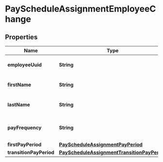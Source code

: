 

# PayScheduleAssignmentEmployeeChange


## Properties

| Name | Type | Description | Notes |
|------------ | ------------- | ------------- | -------------|
|**employeeUuid** | **String** | The UUID of the employee. |  [optional] [readonly] |
|**firstName** | **String** | The employee&#39;s first name. |  [optional] [readonly] |
|**lastName** | **String** | The employee&#39;s last name. |  [optional] [readonly] |
|**payFrequency** | **String** | New pay schedule frequency and name. |  [optional] [readonly] |
|**firstPayPeriod** | [**PayScheduleAssignmentPayPeriod**](PayScheduleAssignmentPayPeriod.md) |  |  [optional] |
|**transitionPayPeriod** | [**PayScheduleAssignmentTransitionPayPeriod**](PayScheduleAssignmentTransitionPayPeriod.md) |  |  [optional] |



